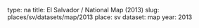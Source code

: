 type: na
title: El Salvador / National Map (2013)
slug: places/sv/datasets/map/2013
place: sv
dataset: map
year: 2013

